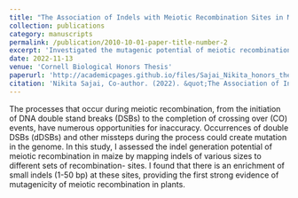 ```yaml
---
title: "The Association of Indels with Meiotic Recombination Sites in Maize"
collection: publications
category: manuscripts
permalink: /publication/2010-10-01-paper-title-number-2
excerpt: 'Investigated the mutagenic potential of meiotic recombination in maize by mapping insertions and deletions to various recombination site types (DSBs, COs, hotspots, predicted hotspots)'
date: 2022-11-13
venue: 'Cornell Biological Honors Thesis'
paperurl: 'http://academicpages.github.io/files/Sajai_Nikita_honors_thesis.pdf'
citation: 'Nikita Sajai, Co-author. (2022). &quot;The Association of Indels with Meiotic Recombination Sites in Maize.&quot; <i>Honors Thesis</i>.'
---
```


The processes that occur during meiotic recombination, from the initiation of DNA double stand breaks (DSBs) to the completion of crossing over (CO) events, have numerous opportunities for inaccuracy. Occurrences of double DSBs (dDSBs) and other missteps during the process could create mutation in the genome. In this study, I assessed the indel generation potential of meiotic recombination in maize by mapping indels of various sizes to different sets of recombination- sites. I found that there is an enrichment of small indels (1-50 bp) at these sites, providing the first strong evidence of mutagenicity of meiotic recombination in plants.
